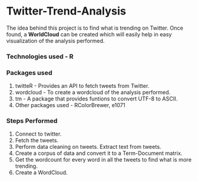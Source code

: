 # Twitter-Trend-Analysis

The idea behind this project is to find what is trending on Twitter. Once found, a **WorldCloud** can be created which will easily help in easy visualization of the analysis performed. 

### Technologies used - R

### Packages used
1. twitteR - Provides an API to fetch tweets from Twitter.
2. wordcloud - To create a wordcloud of the analysis performed.
3. tm - A package that provides funtions to convert UTF-8 to ASCII. 
4. Other packages used - RColorBrewer, e1071

### Steps Performed
1. Connect to twitter.
2. Fetch the tweets.
3. Perform data cleaning on tweets. Extract text from tweets.
4. Create a corpus of data and convert it to a Term-Document matrix.
5. Get the wordcount for every word in all the tweets to find what is more trending. 
6. Create a WordCloud.
